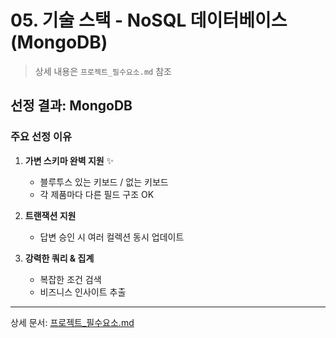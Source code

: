 # 05. 기술 스택 - NoSQL 데이터베이스 (MongoDB)

> 상세 내용은 `프로젝트_필수요소.md` 참조

## 선정 결과: MongoDB

### 주요 선정 이유

1. **가변 스키마 완벽 지원** ✨
   - 블루투스 있는 키보드 / 없는 키보드
   - 각 제품마다 다른 필드 구조 OK

2. **트랜잭션 지원**
   - 답변 승인 시 여러 컬렉션 동시 업데이트
   
3. **강력한 쿼리 & 집계**
   - 복잡한 조건 검색
   - 비즈니스 인사이트 추출

---

상세 문서: [프로젝트_필수요소.md](../프로젝트_필수요소.md)
